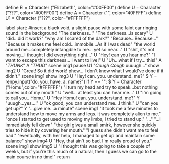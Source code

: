 define El = Character ("Elizabeth", color="#00FF00")
define U = Character ("???", color="#00FF00")
define A = Character ("", color="40FFFF")
define U1 = Character ("???", color="#FFFFFF")

label start:
    #insert a black void, a slight pause with some faint ear ringing sound in the background
    "The darkness..."
    "The darkness...is scary"
    U "did...did it work?"
    "why am I scared of the dark?"
    "Because...Because..."
    "Because it makes me feel cold...immobile...As if I was dead"
    "the world around me...completely intangible to me... yet so near..."
    U "shit, it's not moving...I thought I did everything right..."
    U "Hey! can you hear me?"
    "I want to escape this darkness... I want to live!"
    U "Uh...what if I try... this!"
    A "*THUNK*"
    A "*THUD*"
    scene img1
    pause
    U1 "*Cough* *Cough* uuuugh..."
    show img2
    U "Great! So it did work! phew... I don't know what I would've done if it didn't."
    scene img1
    show img3
    U "Hey! can. you. understand. me?"
    $ Y = renpy.input("do. you. have. a. name?")
    if Y == "":
        $ Y = Character ("Homu",color="#FFFFFF")
        "I turn my head and try to speak...but nothing comes out of my mouth"
        U "well... at least you can hear me..."
        U "I'm going to call you.. Homu."
        U "Hey Homu! can. you. understand. me?"
        Y "uuugh...yes...."
    U "ok good, you can understand me...I think."
    U "can you get up?"
    Y "...give me...a minute"
    scene img1
    "it took me a few minutes to understand how to move my arms and legs. it was completely alien to me."
    "once I started to get used to moving my limbs, I tried to stand up."
    "..."
    "...I immediately fell down"
    "the girl gives a small smirk, however she quickly tries to hide it by covering her mouth."
    "I guess she didn't want me to feel bad."
    "eventually, with her help, I managed to get up and maintain some balance"
    show img4
    U "Hey, that ain't so bad. I'm really proud of you."
    scene img1
    show img5
    U "I thought this was going to take a couple of weeks, but if you're this much of a natural, then I guess we can go to the main course in no time!"
    return
